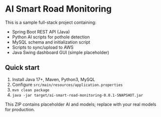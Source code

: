 # AI Smart Road Monitoring

This is a sample full-stack project containing:
- Spring Boot REST API (Java)
- Python AI scripts for pothole detection
- MySQL schema and initialization script
- Scripts to sync/upload to AWS
- Java Swing dashboard GUI (simple placeholder)

## Quick start
1. Install Java 17+, Maven, Python3, MySQL
2. Configure `src/main/resources/application.properties`
3. `mvn clean package`
4. `java -jar target/ai-smart-road-monitoring-0.0.1-SNAPSHOT.jar`

This ZIP contains placeholder AI and models; replace with your real models for production.

